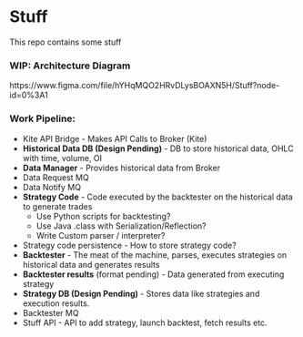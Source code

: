 # Stuff
This repo contains some stuff

<h3>WIP: Architecture Diagram </h3>
https://www.figma.com/file/hYHqMQO2HRvDLysBOAXN5H/Stuff?node-id=0%3A1

<h3>Work Pipeline:</h3>
<ul>
  <li>Kite API Bridge - Makes API Calls to Broker (Kite)</li>
  <li><strong>Historical Data DB (Design Pending)</strong> - DB to store historical data, OHLC with time, volume, OI</li>
  <li><strong>Data Manager</strong> - Provides historical data from Broker</li>
  <li>Data Request MQ</li>
  <li>Data Notify MQ</li>
  <li><strong>Strategy Code</strong> - Code executed by the backtester on the historical data to generate trades
    <ul>
      <li>Use Python scripts for backtesting?</li>
      <li>Use Java .class with Serialization/Reflection?</li>
      <li>Write Custom parser / interpreter?</li>
    </ul>
  </li>
  <li>Strategy code persistence - How to store strategy code?</li>  
  <li><strong>Backtester</strong> - The meat of the machine, parses, executes strategies on historical data and generates results</li>
  <li><strong>Backtester results</strong> (format pending) - Data generated from executing strategy</li>
  <li><strong>Strategy DB (Design Pending)</strong> - Stores data like strategies and execution results.</li>
  <li>Backtester MQ</li>
  <li>Stuff API - API to add strategy, launch backtest, fetch results etc.</li>
</ul>
